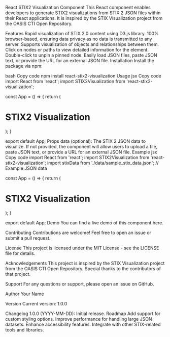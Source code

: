 React STIX2 Visualization Component
This React component enables developers to generate STIX2 visualizations from STIX 2 JSON files within their React applications. It is inspired by the STIX Visualization project from the OASIS CTI Open Repository.

Features
Rapid visualization of STIX 2.0 content using D3.js library.
100% browser-based, ensuring data privacy as no data is transmitted to any server.
Supports visualization of objects and relationships between them.
Click on nodes or paths to view detailed information for the element.
Double-click to unpin a pinned node.
Easily load JSON files, paste JSON text, or provide the URL for an external JSON file.
Installation
Install the package via npm:

bash
Copy code
npm install react-stix2-visualization
Usage
jsx
Copy code
import React from 'react';
import STIX2Visualization from 'react-stix2-visualization';

const App = () => {
return (
<div>
<h1>STIX2 Visualization</h1>
<STIX2Visualization />
</div>
);
}

export default App;
Props
data (optional): The STIX 2 JSON data to visualize. If not provided, the component will allow users to upload a file, paste JSON text, or provide a URL for an external JSON file.
Example
jsx
Copy code
import React from 'react';
import STIX2Visualization from 'react-stix2-visualization';
import stixData from './data/sample_stix_data.json'; // Example JSON data

const App = () => {
return (
<div>
<h1>STIX2 Visualization</h1>
<STIX2Visualization data={stixData} />
</div>
);
}

export default App;
Demo
You can find a live demo of this component here.

Contributing
Contributions are welcome! Feel free to open an issue or submit a pull request.

License
This project is licensed under the MIT License - see the LICENSE file for details.

Acknowledgements
This project is inspired by the STIX Visualization project from the OASIS CTI Open Repository. Special thanks to the contributors of that project.

Support
For any questions or support, please open an issue on GitHub.

Author
Your Name

Version
Current version: 1.0.0

Changelog
1.0.0 (YYYY-MM-DD): Initial release.
Roadmap
Add support for custom styling options.
Improve performance for handling large JSON datasets.
Enhance accessibility features.
Integrate with other STIX-related tools and libraries.
